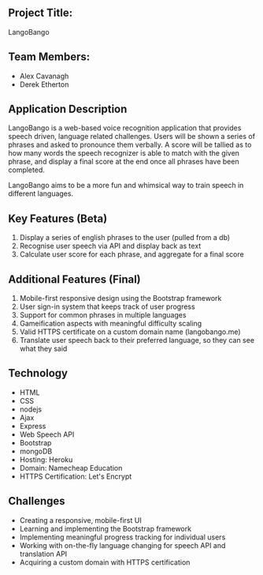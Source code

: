 
## Project Title:
LangoBango

## Team Members:
* Alex Cavanagh
* Derek Etherton

## Application Description
LangoBango is a web-based voice recognition application that 
provides speech driven, language related challenges. Users will
be shown a series of phrases and asked to pronounce them verbally.
A score will be tallied as to how many words the speech recognizer
is able to match with the given phrase, and display a final score
at the end once all phrases have been completed.

LangoBango aims to be a more fun and whimsical way to train speech in different languages.

## Key Features (Beta)
1. Display a series of english phrases to the user (pulled from a db)
2. Recognise user speech via API and display back as text
3. Calculate user score for each phrase, and aggregate for a final score

## Additional Features (Final)
1. Mobile-first responsive design using the Bootstrap framework
2. User sign-in system that keeps track of user progress
3. Support for common phrases in multiple languages
4. Gameification aspects with meaningful difficulty scaling
5. Valid HTTPS certificate on a custom domain name (langobango.me)
6. Translate user speech back to their preferred language, so they can see what they said

## Technology
* HTML
* CSS
* nodejs
* Ajax
* Express
* Web Speech API
* Bootstrap
* mongoDB
* Hosting: Heroku
* Domain: Namecheap Education
* HTTPS Certification: Let's Encrypt

## Challenges
* Creating a responsive, mobile-first UI
* Learning and implementing the Bootstrap framework
* Implementing meaningful progress tracking for individual users
* Working with on-the-fly language changing for speech API and translation API
* Acquiring a custom domain with HTTPS certification
